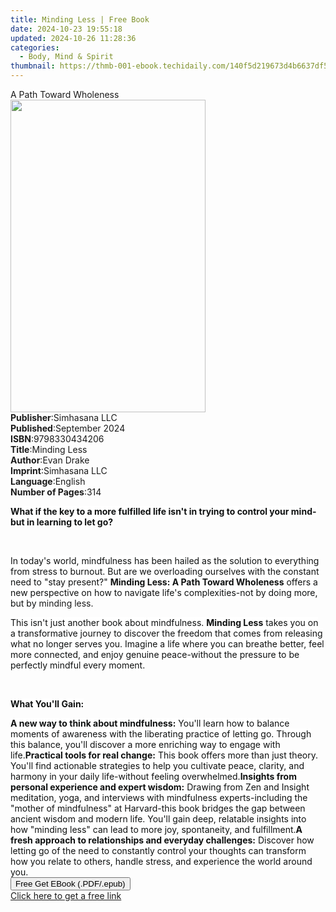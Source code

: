 ```yaml
---
title: Minding Less | Free Book
date: 2024-10-23 19:55:18
updated: 2024-10-26 11:28:36
categories:
  - Body, Mind & Spirit
thumbnail: https://thmb-001-ebook.techidaily.com/140f5d219673d4b6637df550ec57992c56eb5b30e2d3c9b6bf2ef42cda574ba2.jpg
---
```

<main id="book-container">
  <div class="flex flex-col">
    <div class="book-brief flex-1 py-6 px-4 sm:p-6 md:py-10 md:px-8">
      <!-- brief-->
      <div class="book-brief-main">A Path Toward Wholeness</div>
    </div>
    <div
      class="book-meta-info flex-1 grid gap-4 col-start-1 col-end-3 row-start-1 sm:mb-6 sm:grid-cols-4 lg:gap-6 lg:col-start-2 lg:row-end-6 lg:row-span-6 lg:mb-0"
    >
      <div
        class="book-meta-info-left place-content-center mt-4 p-4 text-sm leading-6 col-start-2 col-span-2 dark:text-slate-400"
      >
        <img
          class="w-full h-500 object-cover rounded-lg sm:h-255 sm:col-span-2 lg:col-span-full"
          src="https://img-001-ebook.techidaily.com/81df83a6075b1ca61ad9b8b226cd00868964799904b06f68f3fb175cadc50a12.jpg"
          alt=""
          width="312"
          height="500"
        />
      </div>
      <div
        class="book-meta-info-right mt-2 col-start-1 row-start-2 col-span-3 self-center"
      >
        <!-- meta data  -->
        <div class="flex flex-col px-4 md:px-8">
          <div class="flex-1">
            <strong>Publisher</strong>:<span class="px-2">Simhasana LLC</span>
          </div>
          <div class="flex-1">
            <strong>Published</strong>:<span class="px-2">September 2024</span>
          </div>
          <div class="flex-1">
            <strong>ISBN</strong>:<span class="px-2">9798330434206</span>
          </div>
          <div class="flex-1">
            <strong>Title</strong>:<span class="px-2">Minding Less</span>
          </div>
          <div class="flex-1">
            <strong>Author</strong>:<span class="px-2">Evan Drake</span>
          </div>
          <div class="flex-1">
            <strong>Imprint</strong>:<span class="px-2">Simhasana LLC</span>
          </div>
          <div class="flex-1">
            <strong>Language</strong>:<span class="px-2">English</span>
          </div>
          <div class="flex-1">
            <strong>Number of Pages</strong>:<span class="px-2">314</span>
          </div>
        </div>
      </div>
    </div>
    <div class="book-description flex-1 py-6 px-4 sm:p-6 md:py-10 md:px-8">
      <div class="book-description-main">
        <div accordion-content="" id="description">
          <p>
            <strong
              style="
                background-color: rgb(255, 255, 255);
                color: rgb(15, 17, 17);
              "
              >What if the key to a more fulfilled life isn't in trying to
              control your mind-but in learning to let go?</strong
            >
          </p>
          <p><br /></p>
          <p>
            <span
              style="
                background-color: rgb(255, 255, 255);
                color: rgb(15, 17, 17);
              "
              >In today's world, mindfulness has been hailed as the solution to
              everything from stress to burnout. But are we overloading
              ourselves with the constant need to "stay present?"&nbsp;</span
            ><strong
              style="
                background-color: rgb(255, 255, 255);
                color: rgb(15, 17, 17);
              "
              >Minding Less: A Path Toward Wholeness</strong
            ><span
              style="
                background-color: rgb(255, 255, 255);
                color: rgb(15, 17, 17);
              "
              >&nbsp;offers a new perspective on how to navigate life's
              complexities-not by doing more, but by&nbsp;</span
            >minding less.
          </p>
          <p>
            <span
              style="
                background-color: rgb(255, 255, 255);
                color: rgb(15, 17, 17);
              "
              >This isn't just another book about mindfulness.&nbsp;</span
            ><strong
              style="
                background-color: rgb(255, 255, 255);
                color: rgb(15, 17, 17);
              "
              >Minding Less</strong
            ><span
              style="
                background-color: rgb(255, 255, 255);
                color: rgb(15, 17, 17);
              "
              >&nbsp;takes you on a transformative journey to discover the
              freedom that comes from releasing what no longer serves you.
              Imagine a life where you can breathe better, feel more connected,
              and enjoy genuine peace-without the pressure to be perfectly
              mindful every moment.</span
            >
          </p>
          <p><br /></p>
          <p>
            <strong
              style="
                background-color: rgb(255, 255, 255);
                color: rgb(15, 17, 17);
              "
              >What You'll Gain:</strong
            >
          </p>
          <span contenteditable="false" class="ql-ui"></span
          ><strong
            style="background-color: rgb(255, 255, 255); color: rgb(15, 17, 17)"
            >A new way to think about mindfulness:</strong
          ><span
            style="background-color: rgb(255, 255, 255); color: rgb(15, 17, 17)"
            >&nbsp;You'll learn how to balance moments of awareness with the
            liberating practice of letting go. Through this balance, you'll
            discover a more enriching way to engage with life.</span
          ><span contenteditable="false" class="ql-ui"></span
          ><strong
            style="background-color: rgb(255, 255, 255); color: rgb(15, 17, 17)"
            >Practical tools for real change:</strong
          ><span
            style="background-color: rgb(255, 255, 255); color: rgb(15, 17, 17)"
            >&nbsp;This book offers more than just theory. You'll find
            actionable strategies to help you cultivate peace, clarity, and
            harmony in your daily life-without feeling overwhelmed.</span
          ><span contenteditable="false" class="ql-ui"></span
          ><strong
            style="background-color: rgb(255, 255, 255); color: rgb(15, 17, 17)"
            >Insights from personal experience and expert wisdom:</strong
          ><span
            style="background-color: rgb(255, 255, 255); color: rgb(15, 17, 17)"
            >&nbsp;Drawing from Zen and Insight meditation, yoga, and interviews
            with mindfulness experts-including the "mother of mindfulness" at
            Harvard-this book bridges the gap between ancient wisdom and modern
            life. You'll gain deep, relatable insights into how "minding less"
            can lead to more joy, spontaneity, and fulfillment.</span
          ><span contenteditable="false" class="ql-ui"></span
          ><strong
            style="background-color: rgb(255, 255, 255); color: rgb(15, 17, 17)"
            >A fresh approach to relationships and everyday challenges:</strong
          ><span
            style="background-color: rgb(255, 255, 255); color: rgb(15, 17, 17)"
            >&nbsp;Discover how letting go of the need to constantly control
            your thoughts can transform how you relate to others, handle stress,
            and experience the world around you.</span
          >
        </div>
        <div class="accordion-fader"></div>
      </div>
    </div>
    <div class="book-excerpts flex-1 py-6 px-4 sm:p-6 md:py-10 md:px-8"></div>
    <div
      class="book-about-author flex-1 py-6 px-4 sm:p-6 md:py-10 md:px-8"
    ></div>
    <div class="book-free-get flex-1 py-6 px-4 sm:p-6 md:py-10 md:px-8">
      <button
        id="btn-free-get"
        class="bg-blue-500 hover:bg-blue-700 text-white font-bold py-2 px-4 rounded"
      >
        Free Get EBook (.PDF/.epub)
      </button>
      <div id="countdown-display" class="px-2 text-lg mt-2"></div>
      <a
        id="free-link"
        class="hidden bg-blue-500 hover:bg-blue-700 text-white font-bold py-2 px-4 rounded"
        href="https://www.ebooks.com/en-us/book/211466256/minding-less/evan-drake/"
        target="_blank"
        >Click here to get a free link</a
      >
    </div>
    <script>
      let countdownTime = 0;
      let countdownInterval = null;
      document
        .getElementById('btn-free-get')
        .addEventListener('click', startCountdown);
      function startCountdown() {
        countdownTime = new Date().getTime() + 60000 * 3;
        countdownInterval = setInterval(updateCountdown, 1000);
        document.getElementById('btn-free-get').disabled = true;
        document
          .getElementById('btn-free-get')
          .classList.add('bg-gray-500', 'cursor-not-allowed');
      }
      function updateCountdown() {
        let currentTime = new Date().getTime();
        let timeLeft = countdownTime - currentTime;
        let secondsLeft = Math.floor(timeLeft / 1000);
        document.getElementById('countdown-display').innerHTML =
          `Remaining time: ${secondsLeft} seconds.`;
        if (secondsLeft <= 0) {
          clearInterval(countdownInterval);
          document.getElementById('btn-free-get').classList.add('hidden');
          document.getElementById('free-link').classList.remove('hidden');
          document.getElementById('countdown-display').innerHTML = '';
        }
      }
    </script>
  </div>
</main>
